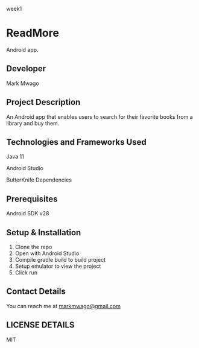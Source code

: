  week1
# ReadMore
Android app.

## Developer
Mark Mwago

## Project Description
An Android app that enables users to search for their favorite books from a library and buy them.

## Technologies and Frameworks Used
Java 11

Android Studio

ButterKnife Dependencies

## Prerequisites
Android SDK v28

## Setup & Installation
1. Clone the repo
2. Open with Android Studio
3. Compile gradle build to build project
4. Setup emulator to view the project
5. Click run

## Contact Details
You can reach me at markmwago@gmail.com

## LICENSE DETAILS
MIT 



